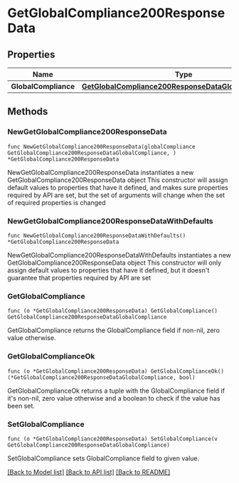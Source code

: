 # GetGlobalCompliance200ResponseData

## Properties

Name | Type | Description | Notes
------------ | ------------- | ------------- | -------------
**GlobalCompliance** | [**GetGlobalCompliance200ResponseDataGlobalCompliance**](GetGlobalCompliance200ResponseDataGlobalCompliance.md) |  | 

## Methods

### NewGetGlobalCompliance200ResponseData

`func NewGetGlobalCompliance200ResponseData(globalCompliance GetGlobalCompliance200ResponseDataGlobalCompliance, ) *GetGlobalCompliance200ResponseData`

NewGetGlobalCompliance200ResponseData instantiates a new GetGlobalCompliance200ResponseData object
This constructor will assign default values to properties that have it defined,
and makes sure properties required by API are set, but the set of arguments
will change when the set of required properties is changed

### NewGetGlobalCompliance200ResponseDataWithDefaults

`func NewGetGlobalCompliance200ResponseDataWithDefaults() *GetGlobalCompliance200ResponseData`

NewGetGlobalCompliance200ResponseDataWithDefaults instantiates a new GetGlobalCompliance200ResponseData object
This constructor will only assign default values to properties that have it defined,
but it doesn't guarantee that properties required by API are set

### GetGlobalCompliance

`func (o *GetGlobalCompliance200ResponseData) GetGlobalCompliance() GetGlobalCompliance200ResponseDataGlobalCompliance`

GetGlobalCompliance returns the GlobalCompliance field if non-nil, zero value otherwise.

### GetGlobalComplianceOk

`func (o *GetGlobalCompliance200ResponseData) GetGlobalComplianceOk() (*GetGlobalCompliance200ResponseDataGlobalCompliance, bool)`

GetGlobalComplianceOk returns a tuple with the GlobalCompliance field if it's non-nil, zero value otherwise
and a boolean to check if the value has been set.

### SetGlobalCompliance

`func (o *GetGlobalCompliance200ResponseData) SetGlobalCompliance(v GetGlobalCompliance200ResponseDataGlobalCompliance)`

SetGlobalCompliance sets GlobalCompliance field to given value.



[[Back to Model list]](../README.md#documentation-for-models) [[Back to API list]](../README.md#documentation-for-api-endpoints) [[Back to README]](../README.md)


